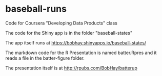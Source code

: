 baseball-runs
=============

Code for Coursera "Developing Data Products" class

The code for the Shiny app is in the folder "baseball-states"

The app itself runs at https://bobhay.shinyapps.io/baseball-states/

The markdown code for the R Presentation is named batter.Rpres and it reads a file in the batter-figure folder.

The presentation itself is at http://rpubs.com/BobHay/batterup


